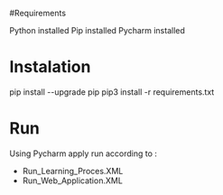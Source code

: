 #Requirements 

Python installed
Pip installed
Pycharm installed

# Instalation 

pip install --upgrade pip
pip3 install -r requirements.txt

# Run
Using Pycharm apply run according to :

- Run_Learning_Proces.XML
- Run_Web_Application.XML

